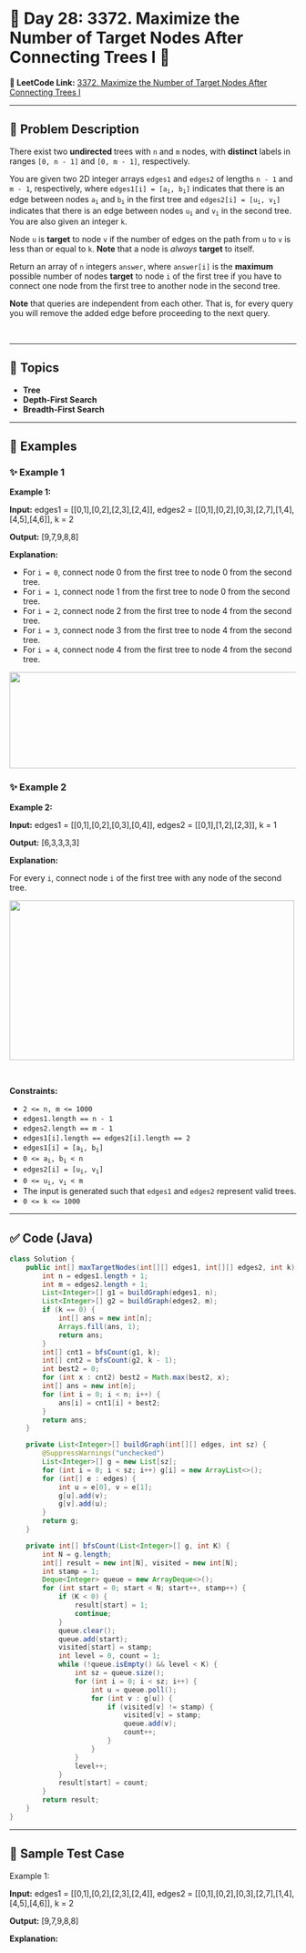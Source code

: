 # 📌 Day 28: 3372. Maximize the Number of Target Nodes After Connecting Trees I 🎯

**🔗 LeetCode Link:** [3372. Maximize the Number of Target Nodes After Connecting Trees I](https://leetcode.com/problems/maximize-the-number-of-target-nodes-after-connecting-trees-i/)

---

## 🧩 Problem Description

<p>There exist two <strong>undirected </strong>trees with <code>n</code> and <code>m</code> nodes, with <strong>distinct</strong> labels in ranges <code>[0, n - 1]</code> and <code>[0, m - 1]</code>, respectively.</p>

<p>You are given two 2D integer arrays <code>edges1</code> and <code>edges2</code> of lengths <code>n - 1</code> and <code>m - 1</code>, respectively, where <code>edges1[i] = [a<sub>i</sub>, b<sub>i</sub>]</code> indicates that there is an edge between nodes <code>a<sub>i</sub></code> and <code>b<sub>i</sub></code> in the first tree and <code>edges2[i] = [u<sub>i</sub>, v<sub>i</sub>]</code> indicates that there is an edge between nodes <code>u<sub>i</sub></code> and <code>v<sub>i</sub></code> in the second tree. You are also given an integer <code>k</code>.</p>

<p>Node <code>u</code> is <strong>target</strong> to node <code>v</code> if the number of edges on the path from <code>u</code> to <code>v</code> is less than or equal to <code>k</code>. <strong>Note</strong> that a node is <em>always</em> <strong>target</strong> to itself.</p>

<p>Return an array of <code>n</code> integers <code>answer</code>, where <code>answer[i]</code> is the <strong>maximum</strong> possible number of nodes <strong>target</strong> to node <code>i</code> of the first tree if you have to connect one node from the first tree to another node in the second tree.</p>

<p><strong>Note</strong> that queries are independent from each other. That is, for every query you will remove the added edge before proceeding to the next query.</p>

<p>&nbsp;</p>
<p><strong class="example">

---

## 🧠 Topics

- Tree
- Depth-First Search
- Breadth-First Search
---

## 🧩 Examples

### ✨ Example 1

Example 1:</strong></p>

<div class="example-block">
<p><strong>Input:</strong> <span class="example-io">edges1 = [[0,1],[0,2],[2,3],[2,4]], edges2 = [[0,1],[0,2],[0,3],[2,7],[1,4],[4,5],[4,6]], k = 2</span></p>

<p><strong>Output:</strong> <span class="example-io">[9,7,9,8,8]</span></p>

<p><strong>Explanation:</strong></p>

<ul>
	<li>For <code>i = 0</code>, connect node 0 from the first tree to node 0 from the second tree.</li>
	<li>For <code>i = 1</code>, connect node 1 from the first tree to node 0 from the second tree.</li>
	<li>For <code>i = 2</code>, connect node 2 from the first tree to node 4 from the second tree.</li>
	<li>For <code>i = 3</code>, connect node 3 from the first tree to node 4 from the second tree.</li>
	<li>For <code>i = 4</code>, connect node 4 from the first tree to node 4 from the second tree.</li>
</ul>
<img alt="" src="https://assets.leetcode.com/uploads/2024/09/24/3982-1.png" style="width: 600px; height: 169px;" /></div>

<p><strong class="example">

### ✨ Example 2

Example 2:</strong></p>

<div class="example-block">
<p><strong>Input:</strong> <span class="example-io">edges1 = [[0,1],[0,2],[0,3],[0,4]], edges2 = [[0,1],[1,2],[2,3]], k = 1</span></p>

<p><strong>Output:</strong> <span class="example-io">[6,3,3,3,3]</span></p>

<p><strong>Explanation:</strong></p>

<p>For every <code>i</code>, connect node <code>i</code> of the first tree with any node of the second tree.</p>
<img alt="" src="https://assets.leetcode.com/uploads/2024/09/24/3928-2.png" style="height: 281px; width: 500px;" /></div>

<p>&nbsp;</p>
<p><strong>Constraints:</strong></p>

<ul>
	<li><code>2 &lt;= n, m &lt;= 1000</code></li>
	<li><code>edges1.length == n - 1</code></li>
	<li><code>edges2.length == m - 1</code></li>
	<li><code>edges1[i].length == edges2[i].length == 2</code></li>
	<li><code>edges1[i] = [a<sub>i</sub>, b<sub>i</sub>]</code></li>
	<li><code>0 &lt;= a<sub>i</sub>, b<sub>i</sub> &lt; n</code></li>
	<li><code>edges2[i] = [u<sub>i</sub>, v<sub>i</sub>]</code></li>
	<li><code>0 &lt;= u<sub>i</sub>, v<sub>i</sub> &lt; m</code></li>
	<li>The input is generated such that <code>edges1</code> and <code>edges2</code> represent valid trees.</li>
	<li><code>0 &lt;= k &lt;= 1000</code></li>
</ul>

---

## ✅ Code (Java)

```java
class Solution {
    public int[] maxTargetNodes(int[][] edges1, int[][] edges2, int k) {
        int n = edges1.length + 1;
        int m = edges2.length + 1;
        List<Integer>[] g1 = buildGraph(edges1, n);
        List<Integer>[] g2 = buildGraph(edges2, m);
        if (k == 0) {
            int[] ans = new int[n];
            Arrays.fill(ans, 1);
            return ans;
        }
        int[] cnt1 = bfsCount(g1, k);
        int[] cnt2 = bfsCount(g2, k - 1);
        int best2 = 0;
        for (int x : cnt2) best2 = Math.max(best2, x);
        int[] ans = new int[n];
        for (int i = 0; i < n; i++) {
            ans[i] = cnt1[i] + best2;
        }
        return ans;
    }

    private List<Integer>[] buildGraph(int[][] edges, int sz) {
        @SuppressWarnings("unchecked")
        List<Integer>[] g = new List[sz];
        for (int i = 0; i < sz; i++) g[i] = new ArrayList<>();
        for (int[] e : edges) {
            int u = e[0], v = e[1];
            g[u].add(v);
            g[v].add(u);
        }
        return g;
    }

    private int[] bfsCount(List<Integer>[] g, int K) {
        int N = g.length;
        int[] result = new int[N], visited = new int[N];
        int stamp = 1;
        Deque<Integer> queue = new ArrayDeque<>();
        for (int start = 0; start < N; start++, stamp++) {
            if (K < 0) {
                result[start] = 1;
                continue;
            }
            queue.clear();
            queue.add(start);
            visited[start] = stamp;
            int level = 0, count = 1;
            while (!queue.isEmpty() && level < K) {
                int sz = queue.size();
                for (int i = 0; i < sz; i++) {
                    int u = queue.poll();
                    for (int v : g[u]) {
                        if (visited[v] != stamp) {
                            visited[v] = stamp;
                            queue.add(v);
                            count++;
                        }
                    }
                }
                level++;
            }
            result[start] = count;
        }
        return result;
    }
}
```

---

## 🧪 Sample Test Case


Example 1:</strong></p>

<div class="example-block">
<p><strong>Input:</strong> <span class="example-io">edges1 = [[0,1],[0,2],[2,3],[2,4]], edges2 = [[0,1],[0,2],[0,3],[2,7],[1,4],[4,5],[4,6]], k = 2</span></p>

<p><strong>Output:</strong> <span class="example-io">[9,7,9,8,8]</span></p>

<p><strong>Explanation:</strong></p>
<p><strong class="example">



